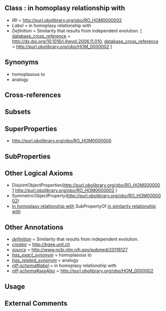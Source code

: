 
## Class : in homoplasy relationship with

 * *IRI* = http://purl.obolibrary.org/obo/RO_HOM0000002
 * *Label* = in homoplasy relationship with
 * *Definition* = Similarity that results from independent evolution. [ [database_cross_reference](../../ef/oboInOwl#hasDbXref.md) = http://dx.doi.org/10.1016/j.jhevol.2006.11.010, [database_cross_reference](../../ef/oboInOwl#hasDbXref.md) = http://purl.obolibrary.org/obo/HOM_0000002 ]

## Synonyms

 * homoplasous to
 * analogy

## Cross-references


## Subsets


## SuperProperties

 * <http://purl.obolibrary.org/obo/RO_HOM0000000>

## SubProperties


## Other Logical Axioms

 * DisjointObjectProperties(<http://purl.obolibrary.org/obo/RO_HOM0000001> <http://purl.obolibrary.org/obo/RO_HOM0000002> )
 * SymmetricObjectProperty(<http://purl.obolibrary.org/obo/RO_HOM0000002>)
 * [in homoplasy relationship with](../../RO/02/RO_HOM0000002.md) SubPropertyOf [in similarity relationship with](../../RO/00/RO_HOM0000000.md)

## Other Annotations

 * *[definition](../../IAO/15/IAO_0000115.md)* = Similarity that results from independent evolution.
 * *[creator](../../or/creator.md)* = http://bgee.unil.ch
 * *[source](../../ce/source.md)* = http://www.ncbi.nlm.nih.gov/pubmed/20116127
 * *[has_exact_synonym](../../ym/oboInOwl#hasExactSynonym.md)* = homoplasous to
 * *[has_related_synonym](../../ym/oboInOwl#hasRelatedSynonym.md)* = analogy
 * *[rdf-schema#label](../../el/rdf-schema#label.md)* = in homoplasy relationship with
 * *[rdf-schema#seeAlso](../../so/rdf-schema#seeAlso.md)* = http://purl.obolibrary.org/obo/HOM_0000002

## Usage


## External Comments

